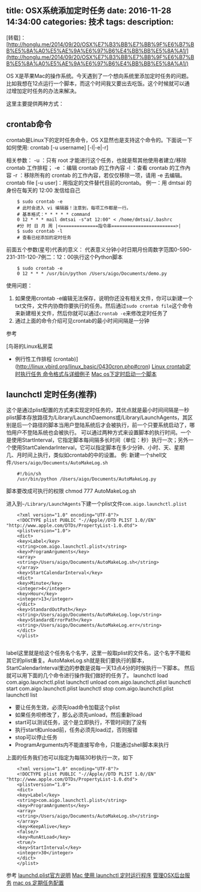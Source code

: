 title: OSX系统添加定时任务
date: 2016-11-28 14:34:00
categories: 技术
tags: 
description:
---
[转载]：[http://honglu.me/2014/09/20/OSX%E7%B3%BB%E7%BB%9F%E6%B7%BB%E5%8A%A0%E5%AE%9A%E6%97%B6%E4%BB%BB%E5%8A%A1/](http://honglu.me/2014/09/20/OSX%E7%B3%BB%E7%BB%9F%E6%B7%BB%E5%8A%A0%E5%AE%9A%E6%97%B6%E4%BB%BB%E5%8A%A1/)

OS X是苹果Mac的操作系统。今天遇到了一个想向系统里添加定时任务的问题。比如我想在12点运行一个脚本，而这个时间我又要出去吃饭。这个时候就可以通过增加定时任务的办法来解决。
<!--more-->

这里主要提供两种方式：
## crontab命令

crontab是Linux下的定时任务命令，OS X显然也是支持这个命令的。下面说一下如何使用:
crontab [-u username] [-l|-e|-r]

相关参数：
-u ：只有 root 才能进行这个任务，也就是帮其他使用者建立/移除 crontab 工作排程；
-e ：编辑 crontab 的工作內容
-l ：查看 crontab 的工作內容
-r ：移除所有的 crontab 的工作內容，若仅仅移除一项，请用 -e 去编辑。
crontab file [-u user]：用指定的文件替代目前的crontab。
例一：用 dmtsai 的身份在每天的 12:00 发信给自己
```
	$ sudo crontab -e
	# 此时会进入 vi 编辑器！注意到，每项工作都是一行。
	# 基本格式：* * * * * command 
	0 12 * * * mail dmtsai -s"at 12:00" < /home/dmtsai/.bashrc
	#分 时 日 月 周 |<==============指令串========================>|
	$ sudo crontab -l
	# 查看已经添加的定时任务
```

前面五个参数(星号)代表的意义：
代表意义分钟小时日期月份周数字范围0-590-231-311-120-7例二：12：00执行这个Python脚本
```
	$ sudo crontab -e
	0 12 * * * /usr/bin/python /Users/aigo/Documents/demo.py
```
	
使用问题：

1. 如果使用crontab -e编辑无法保存，说明你还没有相关文件，你可以新建一个txt文件，文件内协商你要执行的任务。然后通过`sudo
 crontab file`这个命令来新建相关文件，然后你就可以通过`crontab
 -e`来修改定时任务了
2. 通过上面的命令介绍可见crontab的最小时间间隔是一分钟

参考


[鸟哥的Linux私房菜
 - 例行性工作排程 (crontab)](http://linux.vbird.org/linux_basic/0430cron.php#cron)
[Linux
 crontab定时执行任务 命令格式与详细例子](http://www.jb51.net/LINUXjishu/19905.html)
[Mac
 os下定时启动一个脚本](http://blog.sina.com.cn/s/blog_60b45f2301011hqp.html)
## launchctl 定时任务(推荐)
这个是通过plist配置的方式来实现定时任务的，其优点就是最小时间间隔是一秒
plist脚本存放路径为/Library/LaunchDaemons或/Library/LaunchAgents，其区别是后一个路径的脚本当用户登陆系统后才会被执行，前一个只要系统启动了，哪怕用户不登陆系统也会被执行。
可以通过两种方式来设置脚本的执行时间。一个是使用StartInterval，它指定脚本每间隔多长时间（单位：秒）执行一次；另外一个使用StartCalendarInterval，它可以指定脚本在多少分钟、小时、天、星期几、月时间上执行，类似如crontab的中的设置。
例:
新建一个shell文件`/Users/aigo/Documents/AutoMakeLog.sh`
```
	#!/bin/sh
	/usr/bin/python /Users/aigo/Documents/AutoMakeLog.py
```
	
脚本要改成可执行的权限
	chmod 777 AutoMakeLog.sh
	
进入到`~/Library/LaunchAgents`下建一个plist文件`com.aigo.launchctl.plist`
```
	<?xml version="1.0" encoding="UTF-8"?>
	<!DOCTYPE plist PUBLIC "-//Apple//DTD PLIST 1.0//EN" "http://www.apple.com/DTDs/PropertyList-1.0.dtd">
	<plistversion="1.0">
	<dict>
	<key>Label</key>
	<string>com.aigo.launchctl.plist</string>
	<key>ProgramArguments</key>
	<array>
	<string>/Users/aigo/Documents/AutoMakeLog.sh</string>
	</array>
	<key>StartCalendarInterval</key>
	<dict>
	<key>Minute</key>
	<integer>4</integer>
	<key>Hour</key>
	<integer>13</integer>
	</dict>
	<key>StandardOutPath</key>
	<string>/Users/aigo/Documents/AutoMakeLog.log</string>
	<key>StandardErrorPath</key>
	<string>/Users/aigo/Documents/AutoMakeLog.err</string>
	</dict>
	</plist>
	
```

label这里就是给这个任务名个名字，这里一般取plist的文件名，这个名字不能和其它的plist重复。AutoMakeLog.sh就是我们要执行的脚本，StartCalendarInterval里边的参数是说每一天13点4分的时候执行一下脚本。
然后就可以用下面的几个命令进行操作我们做好的任务了。
	launchctl load   com.aigo.launchctl.plist
	launchctl unload com.aigo.launchctl.plist
	launchctl start  com.aigo.launchctl.plist
	launchctl stop   com.aigo.launchctl.plist
	launchctl list
	
- 要让任务生效，必须先load命令加载这个plist
- 如果任务呗修改了，那么必须先unload，然后重新load
- start可以测试任务，这个是立即执行，不管时间到了没有
- 执行start和unload前，任务必须先load过，否则报错
- stop可以停止任务
- ProgramArguments内不能直接写命令，只能通过shell脚本来执行

上面的任务我们也可以指定为每隔30秒执行一次，如下
```
	<?xml version="1.0" encoding="UTF-8"?>
	<!DOCTYPE plist PUBLIC "-//Apple//DTD PLIST 1.0//EN" "http://www.apple.com/DTDs/PropertyList-1.0.dtd">
	<plistversion="1.0">
	<dict>
	<key>Label</key>
	<string>com.aigo.launchctl.plist</string>
	<key>ProgramArguments</key>
	<array>
	<string>/Users/aigo/Documents/AutoMakeLog.sh</string>
	</array>
	<key>KeepAlive</key>
	<false/>
	<key>RunAtLoad</key>
	<true/>
	<key>StartInterval</key>
	<integer>30</integer>
	</dict>
	</plist>
```
参考
[launchd.plist官方说明](https://developer.apple.com/library/mac/documentation/Darwin/Reference/ManPages/man5/launchd.plist.5.html)
[Mac
 使用 launchctl 定时运行程序](http://my.oschina.net/jackin/blog/263024)
[管理OSX后台服务](http://blog.ixtr.me/2012/05/osx%E5%90%8E%E5%8F%B0%E6%9C%8D%E5%8A%A1%E7%AE%A1%E7%90%86/)
[mac
 os 定期任务配置](http://www.netingcn.com/mac-os-plist.html)
